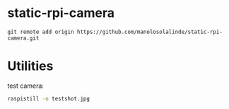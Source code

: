 # static-rpi-camera


```
git remote add origin https://github.com/manolosolalinde/static-rpi-camera.git
```


# Utilities

test camera:
```bash
raspistill -o testshot.jpg
```